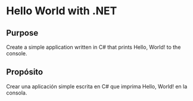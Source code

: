 # Hello World with .NET

## Purpose
Create a simple application written in C# that prints Hello, World! to the console.

## Propósito
Crear una aplicación simple escrita en C# que imprima Hello, World! en la consola.
